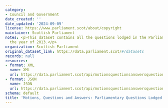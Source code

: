 ```yaml
---
category:
- Council and Government
date_created: ''
date_updated: '2024-09-09'
license: https://www.parliament.scot/about/copyright
maintainer: Scottish Parliament
notes: <p>This dataset contains all the questions lodged in the Parliament during
  the year of 2013.</p>
organization: Scottish Parliament
original_dataset_link: https://data.parliament.scot/#/datasets
records: null
resources:
- format: XML
  name: XML
  url: https://data.parliament.scot/api/motionsquestionsanswersquestions?year=2013
- format: JSON
  name: JSON
  url: https://data.parliament.scot/api/motionsquestionsanswersquestions?year=2013
schema: default
title: 'Motions, Questions and Answers: Parliamentary Questions Lodged (2013)'
---
```

